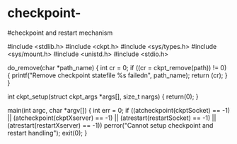 # checkpoint-
#checkpoint and restart mechanism


#include <stdlib.h>
#include <ckpt.h>
#include <sys/types.h>
#include <sys/mount.h>
#include <unistd.h>
#include <stdio.h>

do_remove(char *path_name)
{
    int cr = 0;
    if ((cr = ckpt_remove(path)) != 0) {
        printf("Remove checkpoint statefile %s failedn", path_name);
        return (cr);
    }
}

int ckpt_setup(struct ckpt_args *args[], size_t nargs)
{
    return(0);
}

main(int argc, char *argv[])
{
    int err = 0;
    if ((atcheckpoint(ckptSocket) == -1) ||
        (atcheckpoint(ckptXserver) == -1) ||
        (atrestart(restartSocket) == -1) ||
        (atrestart(restartXserver) == -1))
            perror("Cannot setup checkpoint and restart handling");
    exit(0);
}
